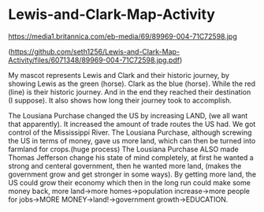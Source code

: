 # Lewis-and-Clark-Map-Activity
https://media1.britannica.com/eb-media/69/89969-004-71C72598.jpg

(https://github.com/seth1256/Lewis-and-Clark-Map-Activity/files/6071348/89969-004-71C72598.jpg.pdf)



  My mascot represents Lewis and Clark and their historic journey, by showing Lewis as the green (horse). Clark as the blue (horse). While the red (line) is their historic journey. And in the end they reached their destination (I suppose). It also shows how long their journey took to accomplish.
  
  The Lousiana Purchase changed the US by increasing LAND, (we all want that apparently). It increased the amount of trade routes the US had. We got control of the Mississippi River. The Lousiana Purchase, although screwing the US in terms of money, gave us more land, which can then be turned into farmland for crops.(huge process) The Lousiana Purchase ALSO made Thomas Jefferson change his state of mind completely, at first he wanted a strong and centeral government, then he wanted more land, (makes the government grow and get stronger in some ways). By getting more land, the US could grow their economy which then in the long run could make some money back, more land->more homes->population increase->more people for jobs->MORE MONEY->land!->government growth->EDUCATION.

